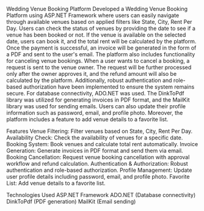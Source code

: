 Wedding Venue Booking Platform
Developed a Wedding Venue Booking Platform using ASP.NET Framework where users can easily navigate through available venues based on applied filters like State, City, Rent Per Day. Users can check the status of venues by providing the date to see if a venue has been booked or not. If the venue is available on the selected date, users can book it, and the total rent will be calculated by the platform. Once the payment is successful, an invoice will be generated in the form of a PDF and sent to the user's email.
The platform also includes functionality for canceling venue bookings. When a user wants to cancel a booking, a request is sent to the venue owner. The request will be further processed only after the owner approves it, and the refund amount will also be calculated by the platform.
Additionally, robust authentication and role-based authorization have been implemented to ensure the system remains secure. For database connectivity, ADO.NET was used. The DinkToPdf library was utilized for generating invoices in PDF format, and the MailKit library was used for sending emails.
Users can also update their profile information such as password, email, and profile photo. Moreover, the platform includes a feature to add venue details to a favorite list.

Features
Venue Filtering: Filter venues based on State, City, Rent Per Day.
Availability Check: Check the availability of venues for a specific date.
Booking System: Book venues and calculate total rent automatically.
Invoice Generation: Generate invoices in PDF format and send them via email.
Booking Cancellation: Request venue booking cancellation with approval workflow and refund calculation.
Authentication & Authorization: Robust authentication and role-based authorization.
Profile Management: Update user profile details including password, email, and profile photo.
Favorite List: Add venue details to a favorite list.

Technologies Used
ASP.NET Framework
ADO.NET (Database connectivity)
DinkToPdf (PDF generation)
MailKit (Email sending)
